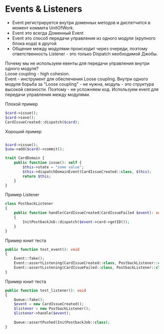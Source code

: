 # Events & Listeners

- Event регистрируется внутри доменных методов и диспетчится в момент коммита UnitOfWork.
- Event это всегда Доменный Event
- Event это способ передачи управления из одного модуля (крупного блока кода) в другой
- Общение между модулями происходит через очереди, поэтому ответственность Listener - это только Dispatch необходимой Джобы.

Почему мы не используем евенты для передачи управления внутри одного модуля?  
Loose coupling - high cohesion.  
Event - инструмент для обеспечения Loose coupling. 
Внутри одного модуля борьба за "Loose coupling" - не нужна, модуль - это структура высокой связности.
Поэтому - не усложняем код. Используем event для передачи управления между модулями.     



Плохой пример
```php
$card->issue();
$card->save();
CardIssueCreated::dispatch($card);
```

Хороший пример
```php

$card->issue();
$uow->add($card)->commit();

trait CardDomain {
    public function issue(): self {
        $this->state = "some value";
        $this->dispatchDomainEvent(CardIssueCreated::class, $this);
        return $this;
    }
}
```

Пример Listener
```php
class PostbackListener
{
    public function handle(CardIssueCreated|CardIssueFailed $event): void
    {
        InitPostbackJob::dispatch($event->card->getID());
    }
}
```

Пример юнит теста
```php
public function test_event(): void
{
    Event::fake();
    Event::assertListening(CardIssueCreated::class, PostbackListener::class);
    Event::assertListening(CardIssueFailed::class, PostbackListener::class);
}
```


Пример юнит теста
```php
public function test_listener(): void
{
    Queue::fake();
    $event = new CardIssueCreated();
    $listener = new PostbackListener();
    $listener->handle($event);
    
    Queue::assertPushed(InitPostbackJob::class);
}
```
